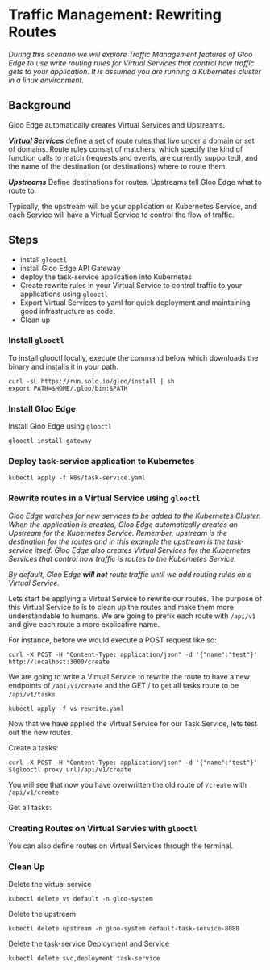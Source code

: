 # Traffic Management: Rewriting Routes
_During this scenario we will explore Traffic Management features of Gloo Edge to use write routing rules for Virtual Services that control how traffic gets to your application. It is assumed you are running a Kubernetes cluster in a linux environment._

## Background
Gloo Edge automatically creates Virtual Services and Upstreams.  


***Virtual Services*** define a set of route rules that live under a domain or set of domains. Route rules consist of matchers, which specify the kind of function calls to match (requests and events, are currently supported), and the name of the destination (or destinations) where to route them.

***Upstreams*** Define destinations for routes. Upstreams tell Gloo Edge what to route to.

Typically, the upstream will be your application or Kubernetes Service, and each Service will have a Virtual Service to control the flow of traffic.

## Steps
- install `glooctl`
- install Gloo Edge API Gateway
- deploy the task-service application into Kubernetes
- Create rewrite rules in your Virtual Service to control traffic to your applications using `glooctl`
- Export Virtual Services to yaml for quick deployment and maintaining good infrastructure as code.
- Clean up

### Install `glooctl`
To install glooctl locally, execute the command below which downloads the binary and installs it in your path.
```
curl -sL https://run.solo.io/gloo/install | sh
export PATH=$HOME/.gloo/bin:$PATH
```

### Install Gloo Edge
Install Gloo Edge using `glooctl`
```
glooctl install gateway
```

### Deploy task-service application to Kubernetes
```
kubectl apply -f k8s/task-service.yaml
```
### Rewrite routes in a Virtual Service using `glooctl`
_Gloo Edge watches for new services to be added to the Kubernetes Cluster. When the application is created, Gloo Edge _automatically_ creates an Upstream for the Kubernetes Service. Remember, upstream is the destination for the routes and in this example the upstream is the task-service itself. Gloo Edge also creates Virtual Services for the Kubernetes Services that control how traffic is routes to the Kubernetes Service._

_By default, Gloo Edge **will not** route traffic until we add routing rules on a Virtual Service._

Lets start be applying a Virtual Service to rewrite our routes. The purpose of this Virtual Service to is to clean up the routes and make them more understandable to humans. We are going to prefix each route with `/api/v1` and give each route a more explicative name.

For instance, before we would execute a POST request like so:
```
curl -X POST -H "Content-Type: application/json" -d '{"name":"test"}' http://localhost:3000/create
```

We are going to write a Virtual Service to rewrite the route to have a new endpoints of `/api/v1/create` and the GET / to get all tasks route to be `/api/v1/tasks`.

```
kubectl apply -f vs-rewrite.yaml
```

Now that we have applied the Virtual Service for our Task Service, lets test out the new routes.

Create a tasks:
```
curl -X POST -H "Content-Type: application/json" -d '{"name":"test"}' $(glooctl proxy url)/api/v1/create
```
You will see that now you have overwritten the old route of `/create` with `/api/v1/create`

Get all tasks:

### Creating Routes on Virtual Servies with `glooctl`
You can also define routes on Virtual Services through the terminal.

### Clean Up
Delete the virtual service
```
kubectl delete vs default -n gloo-system
```

Delete the upstream
```
kubectl delete upstream -n gloo-system default-task-service-8080
```

Delete the task-service Deployment and Service
```
kubectl delete svc,deployment task-service
```
